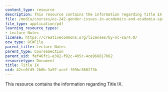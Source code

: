 ```yaml
---
content_type: resource
description: This resource contains the information regarding Title IX.
file: /media/courses/es-242-gender-issues-in-academics-and-academia-spring-2004/42cc0fd52b0b3a97aceff89bc3602f3b_MITES_242S04_ses4.pdf
file_type: application/pdf
learning_resource_types:
- Lecture Notes
license: https://creativecommons.org/licenses/by-nc-sa/4.0/
ocw_type: OCWFile
parent_title: Lecture Notes
parent_type: CourseSection
parent_uid: fef46fc1-e382-f92c-405c-4ce968817062
resourcetype: Document
title: Title IX
uid: 42cc0fd5-2b0b-3a97-acef-f89bc3602f3b
---
```

This resource contains the information regarding Title IX.